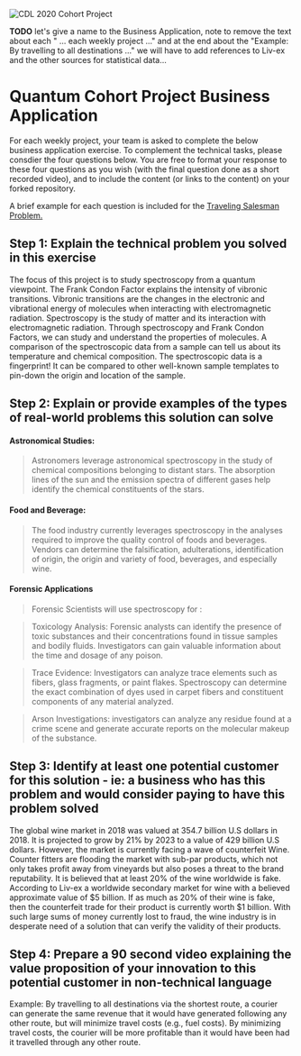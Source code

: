 ![CDL 2020 Cohort Project](../figures/CDL_logo.jpg)

**TODO** let's give a name to the Business Application, note to remove the text about each " ... each weekly project ..." and at the end about the "Example: By travelling to all destinations ..." we will have to add references to Liv-ex and the other sources for statistical data...

# Quantum Cohort Project Business Application

For each weekly project, your team is asked to complete the below business application exercise.
To complement the technical tasks, please consdier the four questions below.
You are free to format your response to these four questions as you wish (with the final question done as a short recorded video), and to include
the content (or links to the content) on your forked repository.

A brief example for each question is included for the 
[Traveling Salesman Problem.](https://en.wikipedia.org/wiki/Travelling_salesman_problem)

## Step 1: Explain the technical problem you solved in this exercise
The focus of this project is to study spectroscopy from a quantum viewpoint. The Frank Condon Factor explains the intensity of vibronic transitions. Vibronic transitions are the changes in the electronic and vibrational energy of molecules when interacting with electromagnetic radiation. Spectroscopy is the study of matter and its interaction with electromagnetic radiation. Through spectroscopy and Frank Condon Factors, we can study and understand the properties of molecules. A comparison of the spectroscopic data from a sample can tell us about its temperature and chemical composition. The spectroscopic data is a fingerprint! It can be compared to other well-known sample templates to pin-down the origin and location of the sample.

## Step 2: Explain or provide examples of the types of real-world problems this solution can solve

#### Astronomical Studies:
  >Astronomers leverage astronomical spectroscopy in the study of chemical compositions belonging to distant stars. The absorption lines of the sun and the emission spectra of different gases help identify the chemical constituents of the stars.
  
#### Food and Beverage:
  >The food industry currently leverages spectroscopy in the analyses required to improve the quality control of foods and beverages. Vendors can determine the falsification, adulterations, identification of origin, the origin and variety of food, beverages, and especially wine. 
  
#### Forensic Applications
  >Forensic Scientists will use spectroscopy for :
  
>Toxicology Analysis:
	Forensic analysts can identify the presence of toxic substances and their concentrations found in tissue samples and bodily fluids. Investigators can gain valuable information about the time and dosage of any poison. 
  
>Trace Evidence:
	Investigators can analyze trace elements such as fibers, glass fragments, or paint flakes. Spectroscopy can determine the exact combination of dyes used in carpet fibers and constituent components of any material analyzed. 
  
>Arson Investigations:
	investigators can analyze any residue found at a crime scene and generate accurate reports on the molecular makeup of the substance.

## Step 3: Identify at least one potential customer for this solution - ie: a business who has this problem and would consider paying to have this problem solved
The global wine market in 2018 was valued at 354.7 billion U.S dollars in 2018. It is projected to grow by 21% by 2023 to a value of 429 billion U.S dollars.  However, the market is currently facing a wave of counterfeit Wine. Counter fitters are flooding the market with sub-par products, which not only takes profit away from vineyards but also poses a threat to the brand reputability. It is believed that at least 20% of the wine worldwide is fake.  According to Liv-ex a worldwide secondary market for wine with a believed approximate value of $5 billion. If as much as 20% of their wine is fake, then the counterfeit trade for their product is currently worth $1 billion. With such large sums of money currently lost to fraud, the wine industry is in desperate need of a solution that can verify the validity of their products. 

## Step 4: Prepare a 90 second video explaining the value proposition of your innovation to this potential customer in non-technical language

Example: By travelling to all destinations via the shortest route, a courier can generate the same revenue that it would have generated following any other route, but will minimize travel costs (e.g., fuel costs). By minimizing travel costs, the courier will be more profitable than it would have been had it travelled through any other route.
